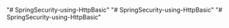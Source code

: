 "# SpringSecurity-using-HttpBasic" 
"# SpringSecurity-using-HttpBasic" 
"# SpringSecurity-using-HttpBasic" 
